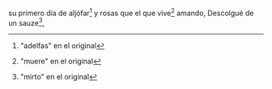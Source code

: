 su primero día de aljófar[^1] y rosas que el que vive[^2] amando,
Descolgué de un sauze[^3],

[^1]: "adelfas" en el original

[^2]: "muere" en el original

[^3]: "mirto" en el original
